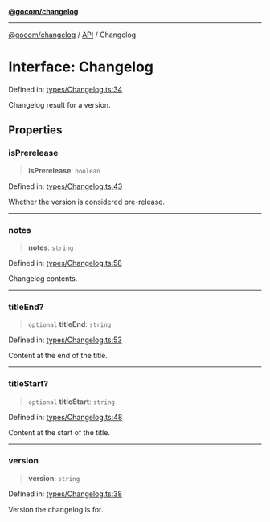 [**@gocom/changelog**](../README.md)

***

[@gocom/changelog](../README.md) / [API](../Public/API.md) / Changelog

# Interface: Changelog

Defined in: [types/Changelog.ts:34](https://github.com/gocom/changelog/blob/d833f9f4723e9cd72f6aee7d9bd8b3ae0eed8089/src/types/Changelog.ts#L34)

Changelog result for a version.

## Properties

### isPrerelease

> **isPrerelease**: `boolean`

Defined in: [types/Changelog.ts:43](https://github.com/gocom/changelog/blob/d833f9f4723e9cd72f6aee7d9bd8b3ae0eed8089/src/types/Changelog.ts#L43)

Whether the version is considered pre-release.

***

### notes

> **notes**: `string`

Defined in: [types/Changelog.ts:58](https://github.com/gocom/changelog/blob/d833f9f4723e9cd72f6aee7d9bd8b3ae0eed8089/src/types/Changelog.ts#L58)

Changelog contents.

***

### titleEnd?

> `optional` **titleEnd**: `string`

Defined in: [types/Changelog.ts:53](https://github.com/gocom/changelog/blob/d833f9f4723e9cd72f6aee7d9bd8b3ae0eed8089/src/types/Changelog.ts#L53)

Content at the end of the title.

***

### titleStart?

> `optional` **titleStart**: `string`

Defined in: [types/Changelog.ts:48](https://github.com/gocom/changelog/blob/d833f9f4723e9cd72f6aee7d9bd8b3ae0eed8089/src/types/Changelog.ts#L48)

Content at the start of the title.

***

### version

> **version**: `string`

Defined in: [types/Changelog.ts:38](https://github.com/gocom/changelog/blob/d833f9f4723e9cd72f6aee7d9bd8b3ae0eed8089/src/types/Changelog.ts#L38)

Version the changelog is for.

